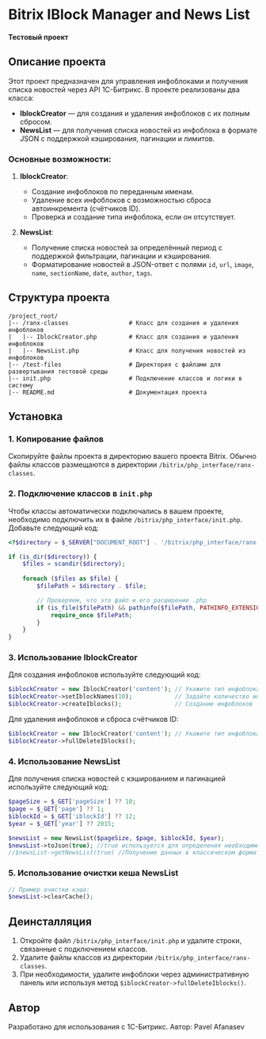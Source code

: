 
# Bitrix IBlock Manager and News List
#### Тестовый проект

## Описание проекта

Этот проект предназначен для управления инфоблоками и получения списка новостей через API 1С-Битрикс. В проекте реализованы два класса:

- **IblockCreator** — для создания и удаления инфоблоков с их полным сбросом.
- **NewsList** — для получения списка новостей из инфоблока в формате JSON с поддержкой кэширования, пагинации и лимитов.

### Основные возможности:

1. **IblockCreator**:
   - Создание инфоблоков по переданным именам.
   - Удаление всех инфоблоков с возможностью сброса автоинкремента (счётчиков ID).
   - Проверка и создание типа инфоблока, если он отсутствует.

2. **NewsList**:
   - Получение списка новостей за определённый период с поддержкой фильтрации, пагинации и кэширования.
   - Форматирование новостей в JSON-ответ с полями `id`, `url`, `image`, `name`, `sectionName`, `date`, `author`, `tags`.

## Структура проекта

```
/project_root/
|-- /ranx-classes                 # Класс для создания и удаления инфоблоков
|   |-- IblockCreator.php         # Класс для создания и удаления инфоблоков
|   |-- NewsList.php              # Класс для получения новостей из инфоблоков
|-- /test-files                   # Директория с файлами для развертывания тестовой среды
|-- init.php                      # Подключение классов и логики в систему
|-- README.md                     # Документация проекта
```

## Установка

### 1. Копирование файлов

Скопируйте файлы проекта в директорию вашего проекта Bitrix. Обычно файлы классов размещаются в директории `/bitrix/php_interface/ranx-classes`.

### 2. Подключение классов в `init.php`

Чтобы классы автоматически подключались в вашем проекте, необходимо подключить их в файле `/bitrix/php_interface/init.php`. Добавьте следующий код:

```php
<?$directory = $_SERVER["DOCUMENT_ROOT"] . '/bitrix/php_interface/ranx-classes';

if (is_dir($directory)) {
    $files = scandir($directory);
    
    foreach ($files as $file) {
        $filePath = $directory . $file;

        // Проверяем, что это файл и его расширение .php
        if (is_file($filePath) && pathinfo($filePath, PATHINFO_EXTENSION) === 'php') {
            require_once $filePath;
        }
    }
}
```

### 3. Использование IblockCreator

Для создания инфоблоков используйте следующий код:

```php
$iblockCreator = new IblockCreator('content'); // Укажите тип инфоблока
$iblockCreator->setIblockNames(10);            // Задайте количество инфоблоков
$iblockCreator->createIblocks();               // Создание инфоблоков
```

Для удаления инфоблоков и сброса счётчиков ID:

```php
$iblockCreator = new IblockCreator('content'); // Укажите тип инфоблока
$iblockCreator->fullDeleteIblocks();
```

### 4. Использование NewsList

Для получения списка новостей с кэшированием и пагинацией используйте следующий код:

```php
$pageSize = $_GET['pageSize'] ?? 10;
$page = $_GET['page'] ?? 1;
$iblockId = $_GET['iblockId'] ?? 12;
$year = $_GET['year'] ?? 2015;

$newsList = new NewsList($pageSize, $page, $iblockId, $year);
$newsList->toJson(true); //true используется для определения необходимости вывода вместо return в методе
//$newsList->getNewsList(true) //Получение данных в классическом формате массива PHP
```

### 5. Использование очистки кеша NewsList

```php
// Пример очистки кэша:
$newsList->clearCache();
```

## Деинсталляция

1. Откройте файл `/bitrix/php_interface/init.php` и удалите строки, связанные с подключением классов.
2. Удалите файлы классов из директории `/bitrix/php_interface/ranx-classes`.
3. При необходимости, удалите инфоблоки через административную панель или используя метод `$iblockCreator->fullDeleteIblocks()`.

## Автор

Разработано для использования с 1С-Битрикс. Автор: Pavel Afanasev
